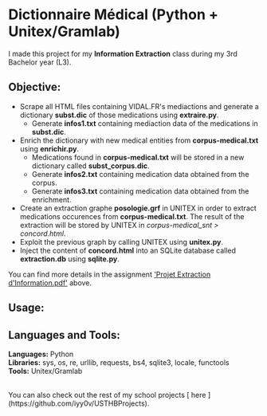 # Dictionnaire Médical (Python + Unitex/Gramlab)
I made this project for my **Information Extraction** class during my 3rd Bachelor year (L3).

## Objective:
- Scrape all HTML files containing VIDAL.FR's mediactions and generate a dictionary **subst.dic** of those medications using **extraire.py**.
    - Generate **infos1.txt** containing mediaction data of the medications in **subst.dic**.
- Enrich the dictionary with new medical entities from **corpus-medical.txt** using **enrichir.py**.
    - Medications found in **corpus-medical.txt** will be stored in a new dictionary called **subst_corpus.dic**.
    - Generate **infos2.txt** containing medication data obtained from the corpus.
    - Generate **infos3.txt** containing medication data obtained from the enrichment.
- Create an extraction graphe **posologie.grf** in UNITEX in order to extract medications occurences from **corpus-medical.txt**. The result of the extraction will be stored by UNITEX in *corpus-medical_snt > concord.html*.
- Exploit the previous graph by calling UNITEX using **unitex.py**.
- Inject the content of **concord.html** into an SQLite database called **extraction.db** using **sqlite.py**.

You can find more details in the assignment ['Projet Extraction d'Information.pdf'](https://github.com/iyy0v/Dictionnaire-medical-Python-Unitex-Gramlab/blob/main/Projet%20Extraction%20d'Information.pdf) above.

## Usage:

## Languages and Tools:
__Languages:__ Python <br>
__Libraries:__ sys, os, re, urllib, requests, bs4, sqlite3, locale, functools <br>
__Tools:__ Unitex/Gramlab <br>
  
<br/>
You can also check out the rest of my school projects [ here ](https://github.com/iyy0v/USTHBProjects).
